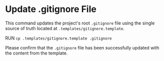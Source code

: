 # Update .gitignore File

This command updates the project's root `.gitignore` file using the single source of truth located at `.templates/gitignore.template`.

RUN `cp .templates/gitignore.template .gitignore`

Please confirm that the `.gitignore` file has been successfully updated with the content from the template.
